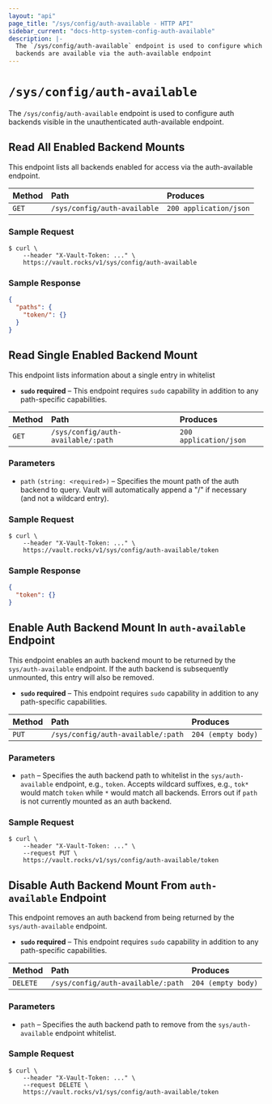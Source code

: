```yaml
---
layout: "api"
page_title: "/sys/config/auth-available - HTTP API"
sidebar_current: "docs-http-system-config-auth-available"
description: |-
  The `/sys/config/auth-available` endpoint is used to configure which auth
  backends are available via the auth-available endpoint
---
```


# `/sys/config/auth-available`

The `/sys/config/auth-available` endpoint is used to configure auth backends
visible in the unauthenticated auth-available endpoint.

## Read All Enabled Backend Mounts

This endpoint lists all backends enabled for access via the auth-available
endpoint.


| Method   | Path                         | Produces               |
| :------- | :--------------------------- | :--------------------- |
| `GET`    | `/sys/config/auth-available` | `200 application/json` |

### Sample Request

```
$ curl \
    --header "X-Vault-Token: ..." \
    https://vault.rocks/v1/sys/config/auth-available
```

### Sample Response

```json
{
  "paths": {
    "token/": {}
  }
}
```

## Read Single Enabled Backend Mount

This endpoint lists information about a single entry in whitelist

- **`sudo` required** – This endpoint requires `sudo` capability in addition to
  any path-specific capabilities.

| Method   | Path                               | Produces               |
| :------- | :--------------------------------- | :--------------------- |
| `GET`    | `/sys/config/auth-available/:path` | `200 application/json` |

### Parameters

- `path` `(string: <required>)` – Specifies the mount path of the auth backend
  to query. Vault will automatically append a "/" if necessary (and not a
  wildcard entry).

### Sample Request

```
$ curl \
    --header "X-Vault-Token: ..." \
    https://vault.rocks/v1/sys/config/auth-available/token
```

### Sample Response

```json
{
  "token": {}
}
```

## Enable Auth Backend Mount In `auth-available` Endpoint

This endpoint enables an auth backend mount to be returned by the
`sys/auth-available` endpoint. If the auth backend is subsequently unmounted,
this entry will also be removed.

- **`sudo` required** – This endpoint requires `sudo` capability in addition to
  any path-specific capabilities.

| Method   | Path                         | Produces               |
| :------- | :--------------------------- | :--------------------- |
| `PUT`    | `/sys/config/auth-available/:path` | `204 (empty body)` |

### Parameters

- `path` – Specifies the auth backend path to whitelist in the
  `sys/auth-available` endpoint, e.g., `token`. Accepts wildcard suffixes, e.g.,
  `tok*` would match `token` while `*` would match all backends. Errors out if
   `path` is not currently mounted as an auth backend.

### Sample Request

```
$ curl \
    --header "X-Vault-Token: ..." \
    --request PUT \
    https://vault.rocks/v1/sys/config/auth-available/token
```

## Disable Auth Backend Mount From `auth-available` Endpoint

This endpoint removes an auth backend from being returned by the
`sys/auth-available` endpoint.

- **`sudo` required** – This endpoint requires `sudo` capability in addition to
  any path-specific capabilities.

| Method   | Path                         | Produces               |
| :------- | :--------------------------- | :--------------------- |
| `DELETE` | `/sys/config/auth-available/:path` | `204 (empty body)` |

### Parameters

- `path` – Specifies the auth backend path to remove from the
  `sys/auth-available` endpoint whitelist.

### Sample Request

```
$ curl \
    --header "X-Vault-Token: ..." \
    --request DELETE \
    https://vault.rocks/v1/sys/config/auth-available/token
```
